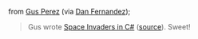 from [Gus Perez](http://www.jixal.com/blog/) (via [Dan Fernandez](http://blogs.gotdotnet.com/danielfe/permalink.aspx/78db9aa6-9f52-4cac-ac92-00a3fe5cd8a1));

> Gus wrote [Space Invaders in C#](http://www.jixal.com/blog/archives/000072.html) ([source](http://jixal.com/downloads/spaceinvaders.htm)). Sweet!